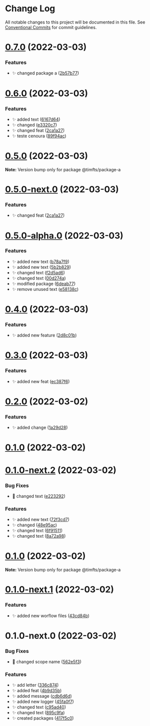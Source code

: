# Change Log

All notable changes to this project will be documented in this file.
See [Conventional Commits](https://conventionalcommits.org) for commit guidelines.

# [0.7.0](https://github.com/Timfts/monorepo-workflow/compare/v0.6.0...v0.7.0) (2022-03-03)


### Features

* ✨ changed package a ([2b57b77](https://github.com/Timfts/monorepo-workflow/commit/2b57b77bd5c574cd3b546525ae621618d4e5944d))





# [0.6.0](https://github.com/Timfts/monorepo-workflow/compare/v0.5.0-alpha.0...v0.6.0) (2022-03-03)


### Features

* ✨ added text ([6167d64](https://github.com/Timfts/monorepo-workflow/commit/6167d645b012fe7d6f06c046c8f646c3640c781f))
* ✨ changed ([e3320c7](https://github.com/Timfts/monorepo-workflow/commit/e3320c7b06addad71ee9c046e6d399d8f659170d))
* ✨ changed feat ([2ca1a27](https://github.com/Timfts/monorepo-workflow/commit/2ca1a278a32b0c88aa95fbadc4446bce1ca9c704))
* ✨ teste cenoura ([89f94ac](https://github.com/Timfts/monorepo-workflow/commit/89f94ac60771fad6a25e0c41e1774b5a12b5b69e))





# [0.5.0](https://github.com/Timfts/monorepo-workflow/compare/v0.5.0-next.0...v0.5.0) (2022-03-03)

**Note:** Version bump only for package @timfts/package-a





# [0.5.0-next.0](https://github.com/Timfts/monorepo-workflow/compare/v0.5.0-alpha.0...v0.5.0-next.0) (2022-03-03)


### Features

* ✨ changed feat ([2ca1a27](https://github.com/Timfts/monorepo-workflow/commit/2ca1a278a32b0c88aa95fbadc4446bce1ca9c704))





# [0.5.0-alpha.0](https://github.com/Timfts/monorepo-workflow/compare/v0.4.0...v0.5.0-alpha.0) (2022-03-03)


### Features

* ✨ added new text ([b78a7f9](https://github.com/Timfts/monorepo-workflow/commit/b78a7f9cdca737f1f06fa50cc3a323f2f9fedcfa))
* ✨ added new text ([5b2b829](https://github.com/Timfts/monorepo-workflow/commit/5b2b829012890c54c625537e51c495221ad494d0))
* ✨ changed text ([f2d5ad6](https://github.com/Timfts/monorepo-workflow/commit/f2d5ad6af7f7dab68196f651ba9cc8ab492d1023))
* ✨ changed text ([00d274a](https://github.com/Timfts/monorepo-workflow/commit/00d274a12e2c81ecf9d01b737d4e0710954a297b))
* ✨ modified package ([6deab77](https://github.com/Timfts/monorepo-workflow/commit/6deab77e18cf037660e356d7d3fb997f570684d0))
* ✨ remove unused text ([e58138c](https://github.com/Timfts/monorepo-workflow/commit/e58138c837df28a20b7f0cd4ad799f87c47a788e))





# [0.4.0](https://github.com/Timfts/monorepo-workflow/compare/v0.3.0...v0.4.0) (2022-03-03)


### Features

* ✨ added new feature ([2d8c01b](https://github.com/Timfts/monorepo-workflow/commit/2d8c01bd1217d3e1f92450e8f170e049d64df9d3))





# [0.3.0](https://github.com/Timfts/monorepo-workflow/compare/v0.2.0...v0.3.0) (2022-03-03)


### Features

* ✨ added new feat ([ec387f6](https://github.com/Timfts/monorepo-workflow/commit/ec387f6ca44e6637cddacd68ba5f12b07ba78f53))





# [0.2.0](https://github.com/Timfts/monorepo-workflow/compare/v0.1.0-next.2...v0.2.0) (2022-03-02)


### Features

* ✨ added change ([1a29d28](https://github.com/Timfts/monorepo-workflow/commit/1a29d28d39e74b31f77bb66a3bd484210783e8a2))



# [0.1.0](https://github.com/Timfts/monorepo-workflow/compare/v0.1.0-next.1...v0.1.0) (2022-03-02)





# [0.1.0-next.2](https://github.com/Timfts/monorepo-workflow/compare/v0.1.0-next.1...v0.1.0-next.2) (2022-03-02)


### Bug Fixes

* 🐛 changed text ([e223292](https://github.com/Timfts/monorepo-workflow/commit/e223292328bd0c62f5d60fb880c2f853a13d1c2e))


### Features

* ✨ added new text ([72f3cd7](https://github.com/Timfts/monorepo-workflow/commit/72f3cd7632d27ffd9d38c7e4572642d95f2e7d4b))
* ✨ changed ([48e95ac](https://github.com/Timfts/monorepo-workflow/commit/48e95ac7668dd17ad7fe70ed02c3a0d20781a738))
* ✨ changed text ([6f91511](https://github.com/Timfts/monorepo-workflow/commit/6f91511f9457eb5a6b92106d561d52d4614a2b75))
* ✨ changed text ([8a72a98](https://github.com/Timfts/monorepo-workflow/commit/8a72a987d7cc3c9641ff6461d51c5f724a0ca5b3))
# [0.1.0](https://github.com/Timfts/monorepo-workflow/compare/v0.1.0-next.1...v0.1.0) (2022-03-02)

**Note:** Version bump only for package @timfts/package-a





# [0.1.0-next.1](https://github.com/Timfts/monorepo-workflow/compare/v0.1.0-next.0...v0.1.0-next.1) (2022-03-02)


### Features

* ✨ added new worflow files ([43cd84b](https://github.com/Timfts/monorepo-workflow/commit/43cd84b758ec86347ecb43ebae5aca799b010d0c))





# 0.1.0-next.0 (2022-03-02)


### Bug Fixes

* 🐛 changed scope name ([562e5f3](https://github.com/Timfts/monorepo-workflow/commit/562e5f34f3e10d52e358e1d9bbd217e5573c0cfa))


### Features

* ✨ add letter ([336c874](https://github.com/Timfts/monorepo-workflow/commit/336c874335026fba1efbca319a19c063c6015431))
* ✨ added feat ([4b9d35b](https://github.com/Timfts/monorepo-workflow/commit/4b9d35b5a4674935e68fe341471c35d14f0b70d2))
* ✨ added message ([cdb6d6d](https://github.com/Timfts/monorepo-workflow/commit/cdb6d6d92253ebd8d5f9aacdf445b6e0c8dcb603))
* ✨ added new logger ([45fa0f7](https://github.com/Timfts/monorepo-workflow/commit/45fa0f7563b58655afa9398ef8db5788db5f7072))
* ✨ changed text ([c95ad40](https://github.com/Timfts/monorepo-workflow/commit/c95ad4078e384c2e432df7d2356e76f609c6d01e))
* ✨ changed text ([895c9fa](https://github.com/Timfts/monorepo-workflow/commit/895c9fa60d4a9157122c163d1f35829ee480cc85))
* ✨ created packages ([417f5c0](https://github.com/Timfts/monorepo-workflow/commit/417f5c05553378210998f584fe0a2cb504bf8802))
